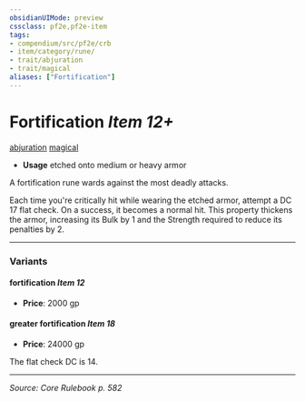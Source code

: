 ```yaml
---
obsidianUIMode: preview
cssclass: pf2e,pf2e-item
tags:
- compendium/src/pf2e/crb
- item/category/rune/
- trait/abjuration
- trait/magical
aliases: ["Fortification"]
---
```

# Fortification *Item 12+*  
[abjuration](abjuration.md "Abjuration School Trait")  [magical](magical.md "Magical Item Trait")  

- **Usage** etched onto medium or heavy armor

A fortification rune wards against the most deadly attacks.

Each time you're critically hit while wearing the etched armor, attempt a DC 17 flat check. On a success, it becomes a normal hit. This property thickens the armor, increasing its Bulk by 1 and the Strength required to reduce its penalties by 2.

---

### Variants

#### fortification *Item 12*

- **Price**: 2000 gp

#### greater fortification *Item 18*

- **Price**: 24000 gp

The flat check DC is 14.

---
*Source: Core Rulebook p. 582*